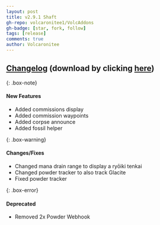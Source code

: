 ```yaml
---
layout: post
title: v2.9.1 Shaft
gh-repo: volcaronitee1/VolcAddons
gh-badge: [star, fork, follow]
tags: [release]
comments: true
author: Volcaronitee
---
```


## [Changelog](https://github.com/Volcaronitee1/VolcAddons/releases/tag/2.9.1) (download by clicking [here](https://github.com/Volcaronitee1/VolcAddons/releases/tag/2.9.1))

{: .box-note}
#### New Features
- Added commissions display
- Added commission waypoints
- Added corpse announce
- Added fossil helper

{: .box-warning}
#### Changes/Fixes
- Changed mana drain range to display a ryōiki tenkai
- Changed powder tracker to also track Glacite
- Fixed powder tracker

{: .box-error}
#### Deprecated
- Removed 2x Powder Webhook
